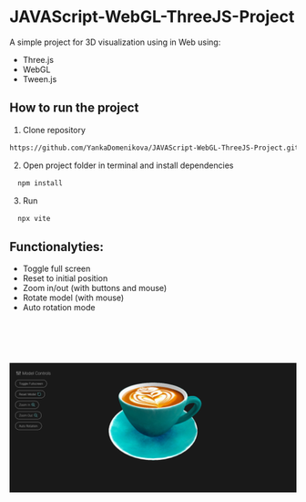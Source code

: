 # JAVAScript-WebGL-ThreeJS-Project
A simple project for 3D visualization using in Web using:
- Three.js
- WebGL
- Tween.js

## How to run the project

1. Clone repository
```bash
https://github.com/YankaDomenikova/JAVAScript-WebGL-ThreeJS-Project.git
```
2. Open project folder in terminal and install dependencies
 ```bash
   npm install 
   ```
3. Run
 ```bash
   npx vite
   ```


## Functionalyties:
 - Toggle full screen
 - Reset to initial position
 - Zoom in/out (with buttons and mouse)
 - Rotate model (with mouse)
 - Auto rotation mode 

&nbsp;
---
&nbsp;
![Screenshot](/screenshot.png)  
